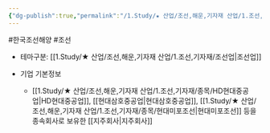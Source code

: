```yaml
---
{"dg-publish":true,"permalink":"/1.Study/★ 산업/조선,해운,기자재 산업/1.조선,기자재/종목/한국조선해양/","created":"2024-11-20T21:02:29.315+09:00","updated":"2025-06-26T16:58:05.682+09:00"}
---
```


#한국조선해양 #조선 


- 테마구분: [[1.Study/★ 산업/조선,해운,기자재 산업/1.조선,기자재/조선업\|조선업]]

- 기업 기본정보
	- [[1.Study/★ 산업/조선,해운,기자재 산업/1.조선,기자재/종목/HD현대중공업\|HD현대중공업]], [[현대삼호중공업\|현대삼호중공업]], [[1.Study/★ 산업/조선,해운,기자재 산업/1.조선,기자재/종목/현대미포조선\|현대미포조선]] 등을 종속회사로 보유한 [[지주회사\|지주회사]]
